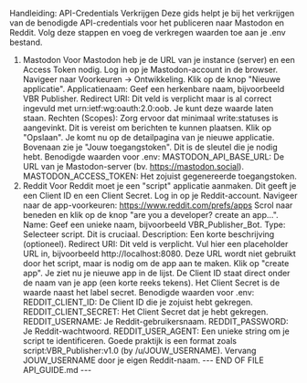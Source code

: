 Handleiding: API-Credentials Verkrijgen
Deze gids helpt je bij het verkrijgen van de benodigde API-credentials voor het publiceren naar Mastodon en Reddit. Volg deze stappen en voeg de verkregen waarden toe aan je .env bestand.
1. Mastodon
Voor Mastodon heb je de URL van je instance (server) en een Access Token nodig.
Log in op je Mastodon-account in de browser.
Navigeer naar Voorkeuren -> Ontwikkeling.
Klik op de knop "Nieuwe applicatie".
Applicatienaam: Geef een herkenbare naam, bijvoorbeeld VBR Publisher.
Redirect URI: Dit veld is verplicht maar is al correct ingevuld met urn:ietf:wg:oauth:2.0:oob. Je kunt deze waarde laten staan.
Rechten (Scopes): Zorg ervoor dat minimaal write:statuses is aangevinkt. Dit is vereist om berichten te kunnen plaatsen.
Klik op "Opslaan".
Je komt nu op de detailpagina van je nieuwe applicatie. Bovenaan zie je "Jouw toegangstoken". Dit is de sleutel die je nodig hebt.
Benodigde waarden voor .env:
MASTODON_API_BASE_URL: De URL van je Mastodon-server (bv. https://mastodon.social).
MASTODON_ACCESS_TOKEN: Het zojuist gegenereerde toegangstoken.
2. Reddit
Voor Reddit moet je een "script" applicatie aanmaken. Dit geeft je een Client ID en een Client Secret.
Log in op je Reddit-account.
Navigeer naar de app-voorkeuren: https://www.reddit.com/prefs/apps
Scrol naar beneden en klik op de knop "are you a developer? create an app...".
Name: Geef een unieke naam, bijvoorbeeld VBR_Publisher_Bot.
Type: Selecteer script. Dit is cruciaal.
Description: Een korte beschrijving (optioneel).
Redirect URI: Dit veld is verplicht. Vul hier een placeholder URL in, bijvoorbeeld http://localhost:8080. Deze URL wordt niet gebruikt door het script, maar is nodig om de app aan te maken.
Klik op "create app".
Je ziet nu je nieuwe app in de lijst.
De Client ID staat direct onder de naam van je app (een korte reeks tekens).
Het Client Secret is de waarde naast het label secret.
Benodigde waarden voor .env:
REDDIT_CLIENT_ID: De Client ID die je zojuist hebt gekregen.
REDDIT_CLIENT_SECRET: Het Client Secret dat je hebt gekregen.
REDDIT_USERNAME: Je Reddit-gebruikersnaam.
REDDIT_PASSWORD: Je Reddit-wachtwoord.
REDDIT_USER_AGENT: Een unieke string om je script te identificeren. Goede praktijk is een format zoals script:VBR_Publisher:v1.0 (by /u/JOUW_USERNAME). Vervang JOUW_USERNAME door je eigen Reddit-naam.
--- END OF FILE API_GUIDE.md ---
